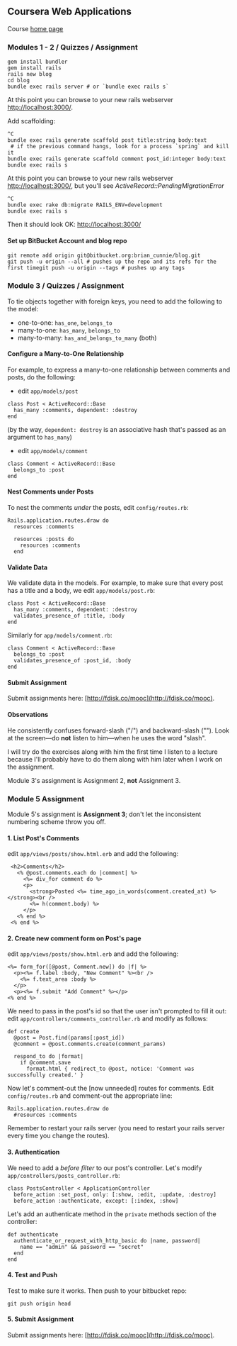 ## Coursera Web Applications

Course [home page](https://class.coursera.org/webapplications-002)

### Modules 1 - 2 / Quizzes / Assignment

```
gem install bundler
gem install rails
rails new blog
cd blog
bundle exec rails server # or `bundle exec rails s`
```
At this point you can browse to your new rails webserver [http://localhost:3000/](http://localhost:3000/).

Add scaffolding:

```
^C
bundle exec rails generate scaffold post title:string body:text
 # if the previous command hangs, look for a process `spring` and kill it
bundle exec rails generate scaffold comment post_id:integer body:text
bundle exec rails s
```
At this point you can browse to your new rails webserver [http://localhost:3000/](http://localhost:3000/), but you'll see *ActiveRecord::PendingMigrationError*

```
^C
bundle exec rake db:migrate RAILS_ENV=development
bundle exec rails s
```
Then it should look OK: [http://localhost:3000/](http://localhost:3000/)

#### Set up BitBucket Account and blog repo

```
git remote add origin git@bitbucket.org:brian_cunnie/blog.git
git push -u origin --all # pushes up the repo and its refs for the first timegit push -u origin --tags # pushes up any tags
```

### Module 3 / Quizzes / Assignment

To tie objects together with foreign keys, you need to add the following to the model:

* one-to-one:  `has_one`, `belongs_to`
* many-to-one: `has_many`, `belongs_to`
* many-to-many: `has_and_belongs_to_many` (both)

#### Configure a Many-to-One Relationship
For example, to express a many-to-one relationship between comments and posts, do the following:

* edit `app/models/post`

```
class Post < ActiveRecord::Base
  has_many :comments, dependent: :destroy
end
```
(by the way, `dependent: destroy` is an associative hash that's passed as an argument to `has_many`)

* edit `app/models/comment`

```
class Comment < ActiveRecord::Base
  belongs_to :post
end
```

#### Nest Comments under Posts
To nest the comments *under* the posts, edit `config/routes.rb`:

```
Rails.application.routes.draw do
  resources :comments

  resources :posts do
    resources :comments
  end
```

#### Validate Data
We validate data in the models. For example, to make sure that every post has a title and a body, we edit `app/models/post.rb`:

```
class Post < ActiveRecord::Base
  has_many :comments, dependent: :destroy
  validates_presence_of :title, :body
end
```
Similarly for `app/models/comment.rb`:

```
class Comment < ActiveRecord::Base
  belongs_to :post
  validates_presence_of :post_id, :body
end
```

#### Submit Assignment
Submit assignments here: [http://fdisk.co/mooc](http://fdisk.co/mooc).

#### Observations
He consistently confuses forward-slash ("/") and backward-slash ("\").  Look at the screen&mdash;do **not** listen to him&mdash;when he uses the word "slash".

I will try do the exercises along with him the first time I listen to a lecture because I'll probably have to do them along with him later when I work on the assignment.

Module 3's assignment is Assignment 2, **not** Assignment 3.

### Module 5 Assignment
Module 5's assignment is **Assignment 3**; don't let the inconsistent numbering scheme throw you off.

#### 1. List Post's Comments

edit `app/views/posts/show.html.erb` and add the following:

```
 <h2>Comments</h2>
   <% @post.comments.each do |comment| %>
     <%= div_for comment do %>
     <p>
       <strong>Posted <%= time_ago_in_words(comment.created_at) %></strong><br />
       <%= h(comment.body) %>
     </p>
   <% end %>
 <% end %>
```

#### 2. Create new comment form on Post's page

edit `app/views/posts/show.html.erb` and add the following:

```
<%= form_for([@post, Comment.new]) do |f| %>
  <p><%= f.label :body, "New Comment" %><br />
    <%= f.text_area :body %>
  </p>
  <p><%= f.submit "Add Comment" %></p>
<% end %>
```
We need to pass in the post's id so that the user isn't prompted to fill it out: edit `app/controllers/comments_controller.rb` and modify as follows:

```
def create
  @post = Post.find(params[:post_id])
  @comment = @post.comments.create(comment_params)
  
  respond_to do |format|
    if @comment.save
      format.html { redirect_to @post, notice: 'Comment was successfully created.' }
```

Now let's comment-out the [now unneeded] routes for comments. Edit `config/routes.rb` and comment-out the appropriate line:

```
Rails.application.routes.draw do
  #resources :comments
```
Remember to restart your rails server (you need to restart your rails server every time you change the routes).

#### 3. Authentication
We need to add a *before filter* to our post's controller. Let's modify `app/controllers/posts_controller.rb`:

```
class PostsController < ApplicationController
  before_action :set_post, only: [:show, :edit, :update, :destroy]
  before_action :authenticate, except: [:index, :show]
```
Let's add an authenticate method in the `private` methods section of the controller:

```
def authenticate
  authenticate_or_request_with_http_basic do |name, password|
    name == "admin" && password == "secret"
  end
end
```

#### 4. Test and Push
Test to make sure it works. Then push to your bitbucket repo:

```
git push origin head
```

#### 5. Submit Assignment
Submit assignments here: [http://fdisk.co/mooc](http://fdisk.co/mooc).
